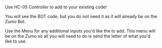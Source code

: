 Use HC-05 Controller to add to your existing code!

You will see the BOT code, but you do not need it as it will already be on the Zumo Bot. 

Use the Menu for any additional inputs you'd like the to add.
This menu will be on the Zumo so all you will need to do is send the letter of what you'd like to use.
